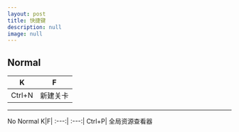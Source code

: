 ```yaml
---
layout: post
title: 快捷键
description: null
image: null
---
```


Normal
---

K|F|
:---:| :---:|
Ctrl+N |新建关卡


---
No Normal
K|F|
:---:| :---:|
Ctrl+P| 全局资源查看器